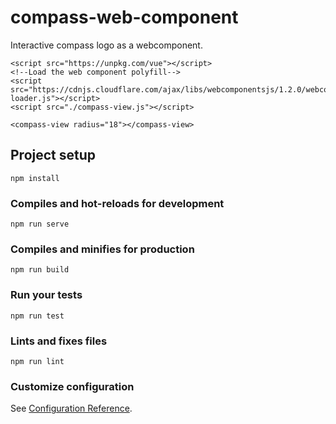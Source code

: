 # compass-web-component
Interactive compass logo as a webcomponent.

```
<script src="https://unpkg.com/vue"></script>
<!--Load the web component polyfill-->
<script src="https://cdnjs.cloudflare.com/ajax/libs/webcomponentsjs/1.2.0/webcomponents-loader.js"></script>
<script src="./compass-view.js"></script>

<compass-view radius="18"></compass-view>
```

## Project setup
```
npm install
```

### Compiles and hot-reloads for development
```
npm run serve
```

### Compiles and minifies for production
```
npm run build
```

### Run your tests
```
npm run test
```

### Lints and fixes files
```
npm run lint
```

### Customize configuration
See [Configuration Reference](https://cli.vuejs.org/config/).
